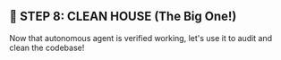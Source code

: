 ## 🧹 **STEP 8: CLEAN HOUSE (The Big One!)**

Now that autonomous agent is verified working, let's use it to audit and clean the codebase!
